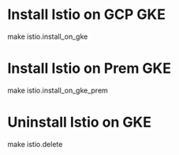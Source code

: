 # Install Istio on GCP GKE

make istio.install_on_gke

# Install Istio on Prem GKE

make istio.install_on_gke_prem

# Uninstall Istio on GKE

make istio.delete




